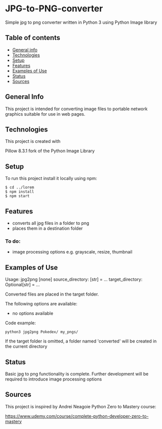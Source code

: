 # JPG-to-PNG-converter
Simple jpg to png converter written in Python 3 using Python Image library

## Table of contents
* [General info](#general-info)
* [Technologies](#technologies)
* [Setup](#setup)
* [Features](#features)
* [Examples of Use](#examples-of-use)
* [Status](#status)
* [Sources](#sources)

## General Info
This project is intended for converting image files to portable network graphics suitable for use in web pages.

## Technologies
This project is created with

Pillow 8.3.1 fork of the Python Image Library

## Setup
To run this project install it locally using npm:

```
$ cd ../lorem
$ npm install
$ npm start
```

## Features
* converts all jpg files in a folder to png
* places them in a destination folder

### To do:
* image processing options e.g. grayscale, resize, thumbnail

## Examples of Use

Usage: jpg2png [none] source_directory: [str] = ... target_directory: Optional[str] = ...

Converted files are placed in the target folder.

The following options are available:
* no options available

Code example:

`python3 jpg2png Pokedex/ my_pngs/`

If the target folder is omitted, a folder named 'converted' will be created in the current directory

## Status
Basic jpg to png functionality is complete.
Further development will be required to introduce image processing options

## Sources
This project is inspired by Andrei Neagoie Python Zero to Mastery course:

https://www.udemy.com/course/complete-python-developer-zero-to-mastery
